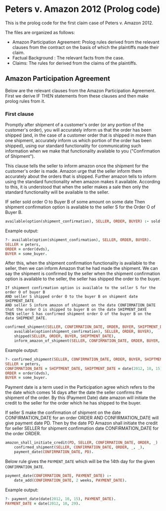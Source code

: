 # Peters v. Amazon 2012 (Prolog code) 
This is the prolog code for the first claim case of Peters v. Amazon 2012.

The files are organized as follows:

- Amazon Participation Agreement:
Prolog rules derived from the relevant clauses from the contract on the basis of which the plaintiffs made their claim.
- Factual Background :
The relevant facts from the case.
- Claims:
The rules for derived from the claims of the plaintiffs.

## Amazon Participation Agreement

Below are the relevant clauses from the Amazon Participation Agreement. First we derive IF THEN statements from these 
clauses and then make prolog rules from it.

### First clause

Promptly after shipment of a customer's order (or any portion of the customer's order),
you will accurately inform us that the order has been shipped
(and, in the case of a customer order that is shipped in more than one shipment,
accurately inform us which portion of the order has been shipped),
using our standard functionality for communicating such information when we make that functionality available to you 
("Confirmation of Shipment"). 

This clause tells the seller to inform amazon once the shipment for the customer's order is made. 
Amazon urge that the seller inform them accurately about the orders that is shipped. 
Further amazon tells to inform using the standard functionality when amazon makes it available. According to this,
it is understood that when the seller makes a sale then only the standard functionality will be available to the seller.


IF seller sold order O to Buyer B of some amount on some date 
Then shipment confirmation option is available to the seller S for the Order O of Buyer B.


```prolog
available(option(shipment_confirmation), SELLER, ORDER, BUYER) :- sold(SELLER, ORDER, BUYER, _, _).
```
Example output: <br />
```prolog
?- available(option(shipment_confirmation), SELLER, ORDER, BUYER).
SELLER = peters,
ORDER = order(dvds),
BUYER = some_buyer.
```

After this, when the shipment confirmation functionality is available to the seller, then we can inform Amazon that he had made
the shipment. We can say the shipment is confirmed by the seller when the shipment confirmation option is available to the seller,
the seller has shipped the order to the buyer.

```
If shipment confirmation option is available to the seller S for the order O of buyer B
AND seller S shipped order O to the buyer B on shipment date SHIPMENT_DATE
AND seller S inform amazon of shipment on the date CONFIRMATION_DATE that the order O is shipped to buyer B on the date SHIPMENT_DAYE
THEN seller S has confirmed shipment order O of the buyer B on the date SHIPMENT_DATE.
```

```prolog
confirmed_shipment(SELLER, CONFIRMATION_DATE, ORDER, BUYER, SHIPTMENT_DATE) :- 
    available(option(shipment_confirmation), SELLER, ORDER, BUYER),
    shipped(SELLER, ORDER, BUYER, SHIPTMENT_DATE),
    inform_amazon_of_shipment(SELLER, CONFIRMATION_DATE, ORDER, BUYER, SHIPTMENT_DATE).
```
Example output:
```prolog
?- confirmed_shipment(SELLER, CONFIRMATION_DATE, ORDER, BUYER, SHIPTMENT_DATE).
SELLER = peters,
CONFIRMATION_DATE = SHIPTMENT_DATE, SHIPTMENT_DATE = date(2012, 10, 15),
ORDER = order(dvds),
BUYER = some_buyer.
```

Payment date is a term used in the Participation agree which refers to the the date which comes 14 days after the date the 
seller confirms the shipment of the order. By this (Payment Date) date amazon will initiate the credit to the seller for the
order which he has shipped to the buyer.<br />

 If seller S make the confirmation of shipment on the date CONFIRMATION_DATE for an order ORDER
 AND CONFIRMATION_DATE will give payment date PD.
 Then 
 by the date PD Amazon shall initiate the credit for seller SELLER for shipment confirmation date CONFIRMATION_DATE for the order ORDER.

```prolog
amazon_shall_initiate_credit(PD, SELLER, CONFIRMATION_DATE, ORDER, _) :- 
    confirmed_shipment(SELLER, CONFIRMATION_DATE, ORDER, _, _),
    payment_date(CONFIRMATION_DATE, PD).
```

Below rule gives the `PAYMENT_DATE` which will be the 14th day for the given `CONFIRMATION_DATE`. <br/>
```prolog
payment_date(CONFIRMATION_DATE, PAYMENT_DATE) :- 
    date_add(CONFIRMATION_DATE, 2 weeks, PAYMENT_DATE).
```
Example output:
```prolog
?- payment_date(date(2012, 10, 15), PAYMENT_DATE).
PAYMENT_DATE = date(2012, 10, 29).
```
